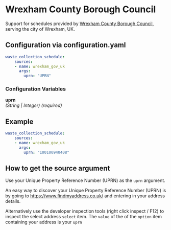 # Wrexham County Borough Council

Support for schedules provided by [Wrexham County Borough Council](https://www.wrexham.gov.uk/), serving the city of Wrexham, UK.

## Configuration via configuration.yaml

```yaml
waste_collection_schedule:
    sources:
    - name: wrexham_gov_uk
      args:
        uprn: "UPRN"
```

### Configuration Variables

**uprn**  
*(String | Integer) (required)*

## Example

```yaml
waste_collection_schedule:
    sources:
    - name: wrexham_gov_uk
      args:
        uprn: "100100940408"
```

## How to get the source argument

Use your Unique Property Reference Number (UPRN) as the `uprn` argument.

An easy way to discover your Unique Property Reference Number (UPRN) is by going to <https://www.findmyaddress.co.uk/> and entering in your address details.

Alternatively use the developer inspection tools (right click inspect / F12) to inspect the select address `select` item. The `value` of the of the `option` item containing your address is your `uprn`
